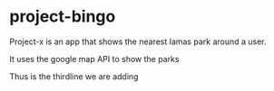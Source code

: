 # project-bingo
Project-x is an app that shows the nearest lamas park around a user.

It uses the google map API to show the parks

Thus is the thirdline we are adding